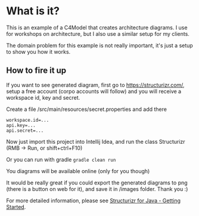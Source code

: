 # What is it?

This is an example of a C4Model that creates architecture diagrams. I use for workshops on architecture, but I also use a similar setup for my clients. 

The domain problem for this example is not really important, it's just a setup to show you how it works.

## How to fire it up

If you want to see generated diagram, first go to https://structurizr.com/, 
setup a free account (corpo accounts will follow) and you will receive a workspace id, key and secret.


Create a file /src/main/resources/secret.properties 
and add there

```
workspace.id=...
api.key=...
api.secret=...
```

Now just import this project into Intellij Idea, and run the class Structurizr (RMB -> Run, or shift+ctrl+F10)

Or you can run  with gradle  ```gradle clean run```

You diagrams will be available online (only for you though)

It would be really great if you could export the generated diagrams to png (there is a button on web for it), 
and save it in /images folder. Thank you :)

For more detailed information, please see [Structurizr for Java - Getting Started](https://github.com/structurizr/java/blob/master/docs/getting-started.md).